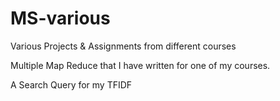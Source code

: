 # MS-various
Various Projects &amp; Assignments from different courses

Multiple Map Reduce that I have written for one of my courses.

A Search Query for my TFIDF
